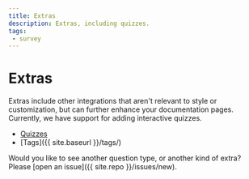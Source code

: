 ```yaml
---
title: Extras
description: Extras, including quizzes.
tags:
 - survey
---
```


# Extras

Extras include other integrations that aren't relevant to style or customization,
but can further enhance your documentation pages. Currently, we have support
for adding interactive quizzes.

 - [Quizzes](example-quiz)
 - [Tags]({{ site.baseurl }}/tags/)

Would you like to see another question type, or another kind of extra? Please [open an issue]({{ site.repo }}/issues/new).
